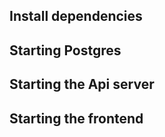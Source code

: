 ## Install dependencies

## Starting Postgres 

## Starting the Api server

## Starting the frontend
